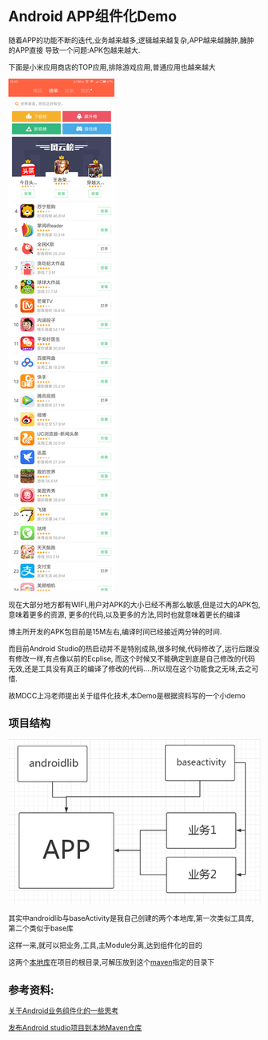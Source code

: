 # Android APP组件化Demo

随着APP的功能不断的迭代,业务越来越多,逻辑越来越复杂,APP越来越臃肿,臃肿的APP直接
导致一个问题:APK包越来越大.

下面是小米应用商店的TOP应用,排除游戏应用,普通应用也越来越大

![Image](/app_list_002.png)




现在大部分地方都有WIFI,用户对APK的大小已经不再那么敏感,但是过大的APK包,意味着更多的资源,
更多的代码,以及更多的方法,同时也就意味着更长的编译

博主所开发的APK包目前是15M左右,编译时间已经接近两分钟的时间.

而目前Android Studio的热启动并不是特别成熟,很多时候,代码修改了,运行后跟没有修改一样,有点像以前的Ecplise,
而这个时候又不能确定到底是自己修改的代码无效,还是工具没有真正的编译了修改的代码....所以现在这个功能食之无味,去之可惜.

故MDCC上冯老师提出关于组件化技术,本Demo是根据资料写的一个小demo


## 项目结构

![Image](/main.png)

其实中androidlib与baseActivity是我自己创建的两个本地库,第一次类似工具库,第二个类似于base库

这样一来,就可以把业务,工具,主Module分离,达到组件化的目的

这两个[本地库](/applib.zip)在项目的根目录,可解压放到这个[maven](/build.gradle)指定的目录下


## 参考资料:

[关于Android业务组件化的一些思考](http://zjutkz.net/2016/10/07/%E5%85%B3%E4%BA%8EAndroid%E4%B8%9A%E5%8A%A1%E7%BB%84%E4%BB%B6%E5%8C%96%E7%9A%84%E4%B8%80%E4%BA%9B%E6%80%9D%E8%80%83/?utm_source=tuicool&utm_medium=referral)

[发布Android studio项目到本地Maven仓库](http://www.jianshu.com/p/8d7d0cc8fcc3)
